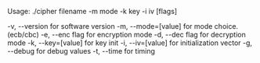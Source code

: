 Usage:
./cipher filename -m mode -k key -i iv [flags]

-v, --version for software version
-m, --mode=[value] for mode choice. (ecb/cbc)
-e, --enc flag for encryption mode
-d, --dec flag for decryption mode
-k, --key=[value] for key init
-i, --iv=[value] for initialization vector
-g, --debug for debug values
-t, --time for timing